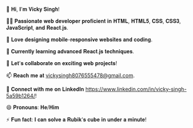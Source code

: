 👋 𝐇𝐢, 𝐈'𝐦 𝐕𝐢𝐜𝐤𝐲 𝐒𝐢𝐧𝐠𝐡!

👨‍💻 𝐏𝐚𝐬𝐬𝐢𝐨𝐧𝐚𝐭𝐞 𝐰𝐞𝐛 𝐝𝐞𝐯𝐞𝐥𝐨𝐩𝐞𝐫 𝐩𝐫𝐨𝐟𝐢𝐜𝐢𝐞𝐧𝐭 𝐢𝐧 𝐇𝐓𝐌𝐋, 𝐇𝐓𝐌𝐋𝟓, 𝐂𝐒𝐒, 𝐂𝐒𝐒𝟑, 𝐉𝐚𝐯𝐚𝐒𝐜𝐫𝐢𝐩𝐭, 𝐚𝐧𝐝 𝐑𝐞𝐚𝐜𝐭.𝐣𝐬.

📱 𝐋𝐨𝐯𝐞 𝐝𝐞𝐬𝐢𝐠𝐧𝐢𝐧𝐠 𝐦𝐨𝐛𝐢𝐥𝐞-𝐫𝐞𝐬𝐩𝐨𝐧𝐬𝐢𝐯𝐞 𝐰𝐞𝐛𝐬𝐢𝐭𝐞𝐬 𝐚𝐧𝐝 𝐜𝐨𝐝𝐢𝐧𝐠.

🌱 𝐂𝐮𝐫𝐫𝐞𝐧𝐭𝐥𝐲 𝐥𝐞𝐚𝐫𝐧𝐢𝐧𝐠 𝐚𝐝𝐯𝐚𝐧𝐜𝐞𝐝 𝐑𝐞𝐚𝐜𝐭.𝐣𝐬 𝐭𝐞𝐜𝐡𝐧𝐢𝐪𝐮𝐞𝐬.

💬 𝐋𝐞𝐭'𝐬 𝐜𝐨𝐥𝐥𝐚𝐛𝐨𝐫𝐚𝐭𝐞 𝐨𝐧 𝐞𝐱𝐜𝐢𝐭𝐢𝐧𝐠 𝐰𝐞𝐛 𝐩𝐫𝐨𝐣𝐞𝐜𝐭𝐬!

📫 𝐑𝐞𝐚𝐜𝐡 𝐦𝐞 𝐚𝐭 vickysingh8076555478@gmail.com.

🔗 𝐂𝐨𝐧𝐧𝐞𝐜𝐭 𝐰𝐢𝐭𝐡 𝐦𝐞 𝐨𝐧 𝐋𝐢𝐧𝐤𝐞𝐝𝐈𝐧 https://www.linkedin.com/in/vicky-singh-5a59b1264/!

😄 𝐏𝐫𝐨𝐧𝐨𝐮𝐧𝐬: 𝐇𝐞/𝐇𝐢𝐦

⚡ 𝐅𝐮𝐧 𝐟𝐚𝐜𝐭: 𝐈 𝐜𝐚𝐧 𝐬𝐨𝐥𝐯𝐞 𝐚 𝐑𝐮𝐛𝐢𝐤'𝐬 𝐜𝐮𝐛𝐞 𝐢𝐧 𝐮𝐧𝐝𝐞𝐫 𝐚 𝐦𝐢𝐧𝐮𝐭𝐞!
